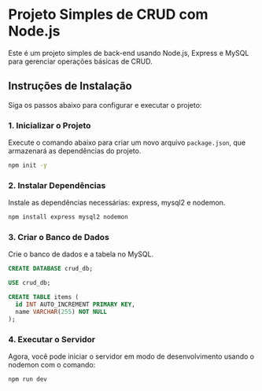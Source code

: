 # Projeto Simples de CRUD com Node.js

Este é um projeto simples de back-end usando Node.js, Express e MySQL para gerenciar operações básicas de CRUD.

## Instruções de Instalação

Siga os passos abaixo para configurar e executar o projeto:

### 1. Inicializar o Projeto

Execute o comando abaixo para criar um novo arquivo `package.json`, que armazenará as dependências do projeto.

``` bash
npm init -y
```

### 2. Instalar Dependências
Instale as dependências necessárias: express, mysql2 e nodemon.
```bash
npm install express mysql2 nodemon
```

### 3. Criar o Banco de Dados
Crie o banco de dados e a tabela no MySQL.
```sql
CREATE DATABASE crud_db;

USE crud_db;

CREATE TABLE items (
  id INT AUTO_INCREMENT PRIMARY KEY,
  name VARCHAR(255) NOT NULL
);
```

### 4. Executar o Servidor
Agora, você pode iniciar o servidor em modo de desenvolvimento usando o nodemon com o comando:
```bash
npm run dev
```

